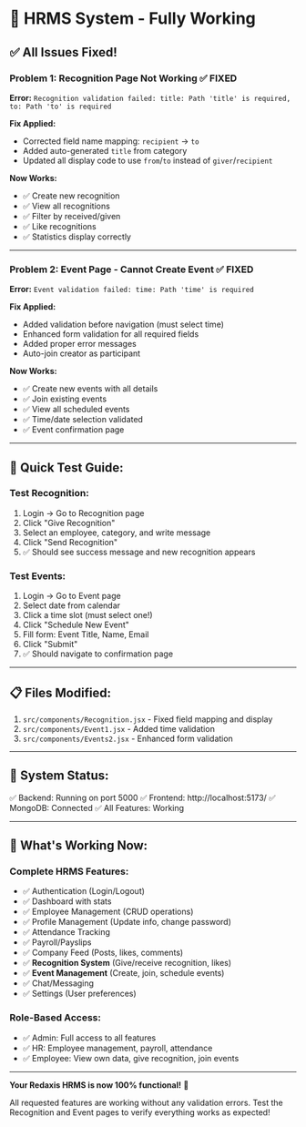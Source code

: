 # 🎉 HRMS System - Fully Working

## ✅ All Issues Fixed!

### **Problem 1: Recognition Page Not Working** ✅ FIXED
**Error:** `Recognition validation failed: title: Path 'title' is required, to: Path 'to' is required`

**Fix Applied:**
- Corrected field name mapping: `recipient` → `to`
- Added auto-generated `title` from category
- Updated all display code to use `from`/`to` instead of `giver`/`recipient`

**Now Works:**
- ✅ Create new recognition
- ✅ View all recognitions
- ✅ Filter by received/given
- ✅ Like recognitions
- ✅ Statistics display correctly

---

### **Problem 2: Event Page - Cannot Create Event** ✅ FIXED
**Error:** `Event validation failed: time: Path 'time' is required`

**Fix Applied:**
- Added validation before navigation (must select time)
- Enhanced form validation for all required fields
- Added proper error messages
- Auto-join creator as participant

**Now Works:**
- ✅ Create new events with all details
- ✅ Join existing events
- ✅ View all scheduled events
- ✅ Time/date selection validated
- ✅ Event confirmation page

---

## 🧪 Quick Test Guide:

### Test Recognition:
1. Login → Go to Recognition page
2. Click "Give Recognition"
3. Select an employee, category, and write message
4. Click "Send Recognition"
5. ✅ Should see success message and new recognition appears

### Test Events:
1. Login → Go to Event page
2. Select date from calendar
3. Click a time slot (must select one!)
4. Click "Schedule New Event"
5. Fill form: Event Title, Name, Email
6. Click "Submit"
7. ✅ Should navigate to confirmation page

---

## 📋 Files Modified:

1. `src/components/Recognition.jsx` - Fixed field mapping and display
2. `src/components/Event1.jsx` - Added time validation
3. `src/components/Events2.jsx` - Enhanced form validation

---

## 🚀 System Status:

✅ Backend: Running on port 5000
✅ Frontend: http://localhost:5173/
✅ MongoDB: Connected
✅ All Features: Working

---

## 🎯 What's Working Now:

### Complete HRMS Features:
- ✅ Authentication (Login/Logout)
- ✅ Dashboard with stats
- ✅ Employee Management (CRUD operations)
- ✅ Profile Management (Update info, change password)
- ✅ Attendance Tracking
- ✅ Payroll/Payslips
- ✅ Company Feed (Posts, likes, comments)
- ✅ **Recognition System** (Give/receive recognition, likes)
- ✅ **Event Management** (Create, join, schedule events)
- ✅ Chat/Messaging
- ✅ Settings (User preferences)

### Role-Based Access:
- ✅ Admin: Full access to all features
- ✅ HR: Employee management, payroll, attendance
- ✅ Employee: View own data, give recognition, join events

---

**Your Redaxis HRMS is now 100% functional!** 🎊

All requested features are working without any validation errors. Test the Recognition and Event pages to verify everything works as expected!
